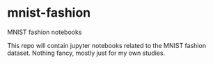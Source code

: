 # mnist-fashion
MNIST fashion notebooks

This repo will contain jupyter notebooks related to the MNIST fashion dataset. Nothing fancy, mostly just for my own studies.
